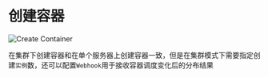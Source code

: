 # 创建容器

![Create Container](_media/cluster-create-container.png)

在集群下创建容器和在单个服务器上创建容器一致，但是在集群模式下需要指定创建`实例`数，还可以配置`Webhook`用于接收容器调度变化后的分布结果
